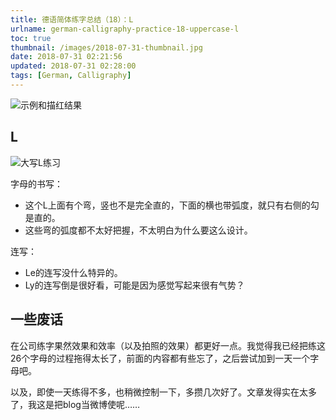 ```yaml
---
title: 德语简体练字总结（18）：L
urlname: german-calligraphy-practice-18-uppercase-l
toc: true
thumbnail: /images/2018-07-31-thumbnail.jpg
date: 2018-07-31 02:21:56
updated: 2018-07-31 02:28:00
tags: [German, Calligraphy]
---
```


![示例和描红结果](l-example.jpg)

## L

![大写L练习](uppercase-l.jpg)

字母的书写：

* 这个L上面有个弯，竖也不是完全直的，下面的横也带弧度，就只有右侧的勾是直的。
* 这些弯的弧度都不太好把握，不太明白为什么要这么设计。

连写：

* Le的连写没什么特异的。
* Ly的连写倒是很好看，可能是因为感觉写起来很有气势？

## 一些废话

在公司练字果然效果和效率（以及拍照的效果）都更好一点。我觉得我已经把练这26个字母的过程拖得太长了，前面的内容都有些忘了，之后尝试加到一天一个字母吧。

以及，即使一天练得不多，也稍微控制一下，多攒几次好了。文章发得实在太多了，我这是把blog当微博使呢……
